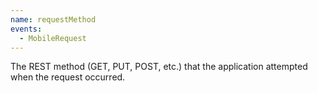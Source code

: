 ```yaml
---
name: requestMethod
events:
  - MobileRequest
---
```


The REST method (GET, PUT, POST, etc.) that the application attempted when the request occurred.